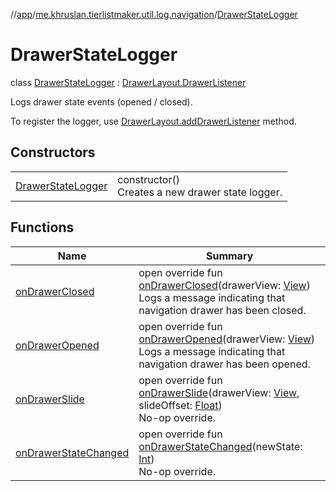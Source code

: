 //[app](../../../index.md)/[me.khruslan.tierlistmaker.util.log.navigation](../index.md)/[DrawerStateLogger](index.md)

# DrawerStateLogger

class [DrawerStateLogger](index.md) : [DrawerLayout.DrawerListener](https://developer.android.com/reference/kotlin/androidx/drawerlayout/widget/DrawerLayout.DrawerListener.html)

Logs drawer state events (opened / closed).

To register the logger, use [DrawerLayout.addDrawerListener](https://developer.android.com/reference/kotlin/androidx/drawerlayout/widget/DrawerLayout.html#adddrawerlistener) method.

## Constructors

| | |
|---|---|
| [DrawerStateLogger](-drawer-state-logger.md) | constructor()<br>Creates a new drawer state logger. |

## Functions

| Name | Summary |
|---|---|
| [onDrawerClosed](on-drawer-closed.md) | open override fun [onDrawerClosed](on-drawer-closed.md)(drawerView: [View](https://developer.android.com/reference/kotlin/android/view/View.html))<br>Logs a message indicating that navigation drawer has been closed. |
| [onDrawerOpened](on-drawer-opened.md) | open override fun [onDrawerOpened](on-drawer-opened.md)(drawerView: [View](https://developer.android.com/reference/kotlin/android/view/View.html))<br>Logs a message indicating that navigation drawer has been opened. |
| [onDrawerSlide](on-drawer-slide.md) | open override fun [onDrawerSlide](on-drawer-slide.md)(drawerView: [View](https://developer.android.com/reference/kotlin/android/view/View.html), slideOffset: [Float](https://kotlinlang.org/api/latest/jvm/stdlib/kotlin/-float/index.html))<br>No-op override. |
| [onDrawerStateChanged](on-drawer-state-changed.md) | open override fun [onDrawerStateChanged](on-drawer-state-changed.md)(newState: [Int](https://kotlinlang.org/api/latest/jvm/stdlib/kotlin/-int/index.html))<br>No-op override. |
